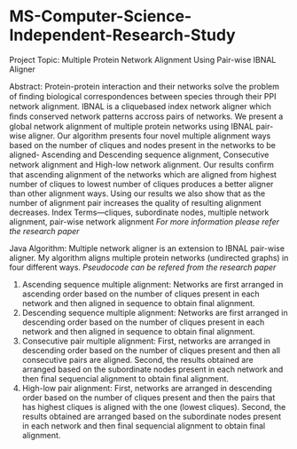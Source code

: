 # MS-Computer-Science-Independent-Research-Study

Project Topic:
Multiple Protein Network Alignment Using Pair-wise IBNAL Aligner 

Abstract:
Protein-protein interaction and their networks solve the problem of ﬁnding biological correspondences between species through their PPI network alignment. IBNAL is a cliquebased index network aligner which ﬁnds conserved network patterns accross pairs of networks. We present a global network alignment of multiple protein networks using IBNAL pair-wise aligner. Our algorithm presents four novel multiple alignment ways based on the number of cliques and nodes present in the networks to be aligned- Ascending and Descending sequence alignment, Consecutive network alignment and High-low network alignment. Our results conﬁrm that ascending alignment of the networks which are aligned from highest number of cliques to lowest number of cliques produces a better aligner than other alignment ways. Using our results we also show that as the number of alignment pair increases the quality of resulting alignment decreases. Index Terms—cliques, subordinate nodes, multiple network alignment, pair-wise network alignment
*For more information please refer the research paper*

Java Algorithm:
Multiple network aligner is an extension to IBNAL pair-wise aligner. My algorithm aligns multiple protein networks (undirected graphs) in four different ways. *Pseudocode can be refered from the research paper*
1) Ascending sequence multiple alignment: Networks are first arranged in ascending order based on the number of cliques present in each network and then aligned in sequence to obtain final alignment.
2) Descending sequence multiple alignment: Networks are first arranged in descending order based on the number of cliques present in each network and then aligned in sequence to obtain final alignment.
3) Consecutive pair multiple alignment: First, networks are arranged in descending order based on the number of cliques present and then all consecutive pairs are aligned. Second, the results obtained are arranged based on the subordinate nodes present in each network and then final sequencial alignment to obtain final alignment.
4) High-low pair alignment: First, networks are arranged in descending order based on the number of cliques present and then the pairs that has highest cliques is aligned with the one (lowest cliques). Second, the results obtained are arranged based on the subordinate nodes present in each network and then final sequencial alignment to obtain final alignment.
